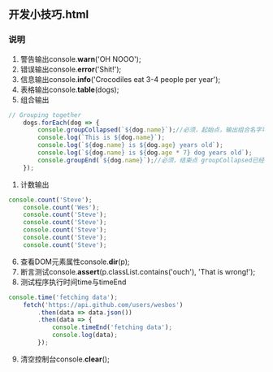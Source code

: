 ## 开发小技巧.html

### 说明

1. 警告输出console.**warn**('OH NOOO');
2. 错误输出console.**error**('Shit!');
3. 信息输出console.**info**('Crocodiles eat 3-4 people per year');
4. 表格输出console.**table**(dogs);
5. 组合输出

```js
// Grouping together
    dogs.forEach(dog => {
        console.groupCollapsed(`${dog.name}`);//必须，起始点，输出组合名字可以自定义
        console.log(`This is ${dog.name}`);
        console.log(`${dog.name} is ${dog.age} years old`);
        console.log(`${dog.name} is ${dog.age * 7} dog years old`);
        console.groupEnd(`${dog.name}`);//必须，结束点 groupCollapsed已经定义了名字，这里就可以不需要再写了
    });
```



1. 计数输出

```js
console.count('Steve');
    console.count('Wes');
    console.count('Steve');
    console.count('Steve');
    console.count('Steve');
    console.count('Steve');
    console.count('Steve');
```

6. 查看DOM元素属性console.**dir**(p);
7. 断言测试console.**assert**(p.classList.contains('ouch'), 'That is wrong!');
8. 测试程序执行时间time与timeEnd

```js
console.time('fetching data');
    fetch('https://api.github.com/users/wesbos')
        .then(data => data.json())
        .then(data => {
            console.timeEnd('fetching data');
            console.log(data);
        });
```

9. 清空控制台console.**clear**();